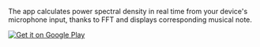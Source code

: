 The app calculates power spectral density in real time from your device's microphone input, thanks to FFT and displays corresponding musical note.

<a href='https://play.google.com/store/apps/details?id=es.resultados.fft&utm_source=global_co&utm_medium=prtnr&utm_content=Mar2515&utm_campaign=PartBadge&pcampaignid=MKT-Other-global-all-co-prtnr-py-PartBadge-Mar2515-1'><img alt='Get it on Google Play' src='https://play.google.com/intl/en_us/badges/images/generic/en_badge_web_generic.png'/></a>
